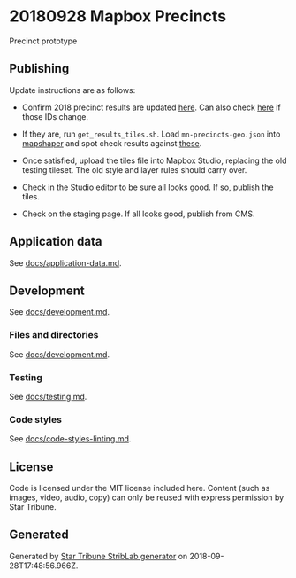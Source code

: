 # 20180928 Mapbox Precincts

Precinct prototype

## Publishing

Update instructions are as follows:

  - Confirm 2018 precinct results are updated [here](https://electionresults.sos.state.mn.us/Results/MediaResult/115?mediafileid=39). Can also check [here](https://electionresults.sos.state.mn.us/Select/Download/115) if those IDs change.

  - If they are, run `get_results_tiles.sh`. Load `mn-precincts-geo.json` into [mapshaper](https://mapshaper.org/) and spot check results against [these](https://electionresults.sos.state.mn.us/20181106).

  - Once satisfied, upload the tiles file into Mapbox Studio, replacing the old testing tileset. The old style and layer rules should carry over.

  - Check in the Studio editor to be sure all looks good. If so, publish the tiles.

  - Check on the staging page. If all looks good, publish from CMS.

## Application data

See [docs/application-data.md](./docs/application-data.md).

## Development

See [docs/development.md](./docs/development.md).

### Files and directories

See [docs/development.md](./docs/files-directories.md).

### Testing

See [docs/testing.md](./docs/testing.md).

### Code styles

See [docs/code-styles-linting.md](./docs/code-styles-linting.md).

## License

Code is licensed under the MIT license included here. Content (such as images, video, audio, copy) can only be reused with express permission by Star Tribune.

## Generated

Generated by [Star Tribune StribLab generator](https://github.com/striblab/generator-striblab) on 2018-09-28T17:48:56.966Z.
